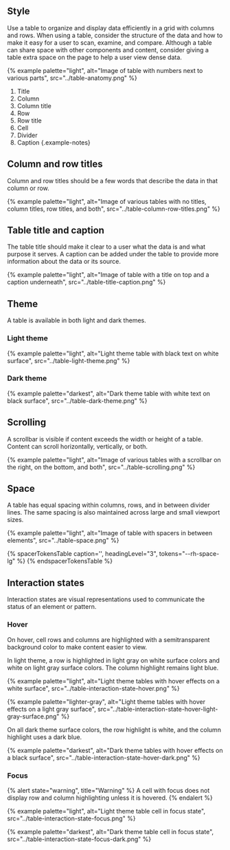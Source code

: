 ## Style

Use a table to organize and display data efficiently in a grid with columns and rows. When using a table, consider the structure of the data and how to make it easy for a user to scan, examine, and compare. Although a table can share space with other components and content, consider giving a table extra space on the page to help a user view dense data.

{% example palette="light",
           alt="Image of table with numbers next to various parts",
           src="../table-anatomy.png" %}

  1. Title
  2. Column
  3. Column title
  4. Row
  5. Row title
  6. Cell
  7. Divider
  8. Caption
  {.example-notes}

## Column and row titles

Column and row titles should be a few words that describe the data in that column or row.

{% example palette="light",
           alt="Image of various tables with no titles, column titles, row titles, and both",
           src="../table-column-row-titles.png" %}

## Table title and caption

The table title should make it clear to a user what the data is and what purpose it serves. A caption can be added under the table to provide more information about the data or its source.

{% example palette="light",
           alt="Image of table with a title on top and a caption underneath",
           src="../table-title-caption.png" %}

## Theme

A table is available in both light and dark themes.

### Light theme
{% example palette="light",
           alt="Light theme table with black text on white surface",
           src="../table-light-theme.png" %}

### Dark theme
{% example palette="darkest",
           alt="Dark theme table with white text on black surface",
           src="../table-dark-theme.png" %}


## Scrolling

A scrollbar is visible if content exceeds the width or height of a table. Content can scroll horizontally, vertically, or both.

{% example palette="light",
           alt="Image of various tables with a scrollbar on the right, on the bottom, and both",
           src="../table-scrolling.png" %}

## Space

A table has equal spacing within columns, rows, and in between divider lines. The same spacing is also maintained across large and small viewport sizes.

{% example palette="light",
           alt="Image of table with spacers in between elements",
           src="../table-space.png" %}

{% spacerTokensTable 
    caption='',
    headingLevel="3",
    tokens="--rh-space-lg" %}
{% endspacerTokensTable %}

## Interaction states

Interaction states are visual representations used to communicate the status of an element or pattern.

### Hover

On hover, cell rows and columns are highlighted with a semitransparent background color to make content easier to view. 

In light theme, a row is highlighted in light gray on white surface colors and white on light gray surface colors. The column highlight remains light blue.

{% example palette="light",
           alt="Light theme tables with hover effects on a white surface",
           src="../table-interaction-state-hover.png" %}

<!--change bg to light gray -->
{% example palette="lighter-gray",
           alt="Light theme tables with hover effects on a light gray surface",
           src="../table-interaction-state-hover-light-gray-surface.png" %}

On all dark theme surface colors, the row highlight is white, and the column highlight uses a dark blue.

{% example palette="darkest",
           alt="Dark theme tables with hover effects on a black surface",
           src="../table-interaction-state-hover-dark.png" %}

### Focus

{% alert state="warning", title="Warning" %} A cell with focus does not display row and column highlighting unless it is hovered. {% endalert %}

{% example palette="light",
           alt="Light theme table cell in focus state",
           src="../table-interaction-state-focus.png" %}

{% example palette="darkest",
           alt="Dark theme table cell in focus state",
           src="../table-interaction-state-focus-dark.png" %}